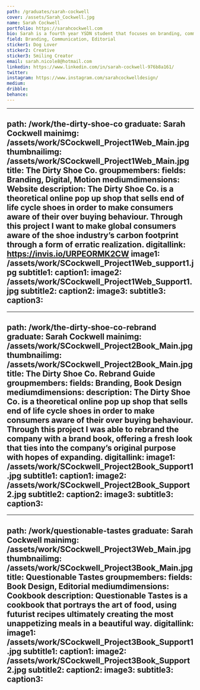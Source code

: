 ```yaml
---
path: /graduates/sarah-cockwell
cover: /assets/Sarah_Cockwell.jpg
name: Sarah Cockwell
portfolio: https://sarahcockwell.com
bio: Sarah is a fourth year YSDN student that focuses on branding, communication and editorial design. She is interested in the creative communication part of design by producing beautiful designs for the eye. She is a hard working, organized designer that is obsessed with making lists and owning almost everything that is yellow or light blue. Sarah is passionate about design because it allows her creative freedom to flow when it comes to challenges and projects. When she isn’t designing, she enjoys her time off by spending time with her friends and her two dogs. She also enjoys taking photography, eating good food and drinking matcha tea lattes. Sarah is excited about graduating and jumping into the design field this summer. She hopes to work in downtown Toronto after graduation, eventually traveling to different counties to continue her work in design.
field: Branding, Communication, Editorial
sticker1: Dog Lover
sticker2: Creative
sticker3: Smiling Creator 
email: sarah.nicole8@hotmail.com
linkedin: https://www.linkedin.com/in/sarah-cockwell-976b8a161/
twitter:
instagram: https://www.instagram.com/sarahcockwelldesign/
medium:
dribble:
behance:
---
```


---
path: /work/the-dirty-shoe-co
graduate: Sarah Cockwell
mainimg: /assets/work/SCockwell_Project1Web_Main.jpg
thumbnailimg: /assets/work/SCockwell_Project1Web_Main.jpg
title: The Dirty Shoe Co.
groupmembers:
fields: Branding, Digital, Motion
mediumdimensions: Website
description: The Dirty Shoe Co. is a theoretical online pop up shop that sells end of life cycle shoes in order to make consumers aware of their over buying behaviour. Through this project I want to make global consumers aware of the shoe industry’s carbon footprint through a form of erratic realization.
digitallink: https://invis.io/URPEORMK2CW
image1: /assets/work/SCockwell_Project1Web_support1.jpg
subtitle1:
caption1:
image2: /assets/work/SCockwell_Project1Web_Support1.jpg
subtitle2:
caption2:
image3:
subtitle3:
caption3:
---

---
path: /work/the-dirty-shoe-co-rebrand
graduate: Sarah Cockwell
mainimg: /assets/work/SCockwell_Project2Book_Main.jpg
thumbnailimg: /assets/work/SCockwell_Project2Book_Main.jpg
title: The Dirty Shoe Co. Rebrand Guide
groupmembers:
fields: Branding, Book Design
mediumdimensions:
description: The Dirty Shoe Co. is a theoretical online pop up shop that sells end of life cycle shoes in order to make consumers aware of their over buying behaviour. Through this project I was able to rebrand the company with a brand book, offering a fresh look that ties into the company’s original purpose with hopes of expanding. 
digitallink:
image1: /assets/work/SCockwell_Project2Book_Support1.jpg
subtitle1:
caption1:
image2: /assets/work/SCockwell_Project2Book_Support2.jpg
subtitle2:
caption2:
image3:
subtitle3:
caption3:
---

---
path: /work/questionable-tastes
graduate: Sarah Cockwell
mainimg: /assets/work/SCockwell_Project3Web_Main.jpg
thumbnailimg: /assets/work/SCockwell_Project3Book_Main.jpg
title: Questionable Tastes
groupmembers:
fields: Book Design, Editorial
mediumdimensions: Cookbook
description: Questionable Tastes is a cookbook that portrays the art of food, using futurist recipes ultimately creating the most unappetizing meals in a beautiful way. 
digitallink:
image1: /assets/work/SCockwell_Project3Book_Support1.jpg
subtitle1:
caption1:
image2: /assets/work/SCockwell_Project3Book_Support2.jpg
subtitle2:
caption2:
image3:
subtitle3:
caption3:
---
